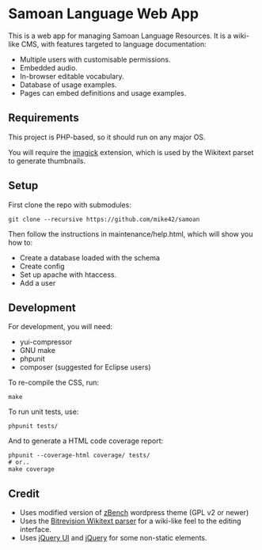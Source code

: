 Samoan Language Web App
=======================
This is a web app for managing Samoan Language Resources. It is a wiki-like CMS, with features targeted to language documentation:

- Multiple users with customisable permissions.
- Embedded audio.
- In-browser editable vocabulary.
- Database of usage examples.
- Pages can embed definitions and usage examples.

Requirements
------------
This project is PHP-based, so it should run on any major OS.

You will require the [imagick](http://php.net/manual/en/book.imagick.php) extension, which is used by the Wikitext parset to generate thumbnails.

Setup
-----
First clone the repo with submodules:

    git clone --recursive https://github.com/mike42/samoan

Then follow the instructions in maintenance/help.html, which will show you how to:

* Create a database loaded with the schema
* Create config
* Set up apache with htaccess.
* Add a user

Development
-----------
For development, you will need:
* yui-compressor
* GNU make
* phpunit
* composer (suggested for Eclipse users)

To re-compile the CSS, run:

    make

To run unit tests, use:

    phpunit tests/

And to generate a HTML code coverage report:

	phpunit --coverage-html coverage/ tests/
    # or..
    make coverage

Credit
------
* Uses modified version of [zBench](https://wordpress.org/themes/zbench/) wordpress theme (GPL v2 or newer)
* Uses the [Bitrevision Wikitext parser](http://mike.bitrevision.com/wikitext/) for a wiki-like feel to the editing interface.
* Uses [jQuery UI](http://jqueryui.com) and [jQuery](http://jquery.com) for some non-static elements.

